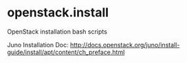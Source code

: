 openstack.install
=================

OpenStack installation bash scripts

Juno Installation Doc:
http://docs.openstack.org/juno/install-guide/install/apt/content/ch_preface.html
